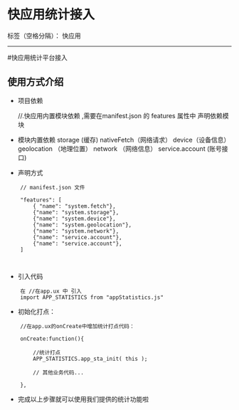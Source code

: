 # 快应用统计接入

标签（空格分隔）： 快应用

---

#快应用统计平台接入


## 使用方式介绍

- 项目依赖

    //.快应用内置模块依赖 ,需要在manifest.json 的 features 属性中 声明依赖模块  
    
    
 - 模块内置依赖
    storage (缓存)
    nativeFetch（网络请求）
    device（设备信息）
    geolocation （地理位置）
    network （网络信息）
    service.account (账号接口) 
 
 - 声明方式 

```
    // manifest.json 文件
    
    "features": [
        { "name": "system.fetch"},
        {"name": "system.storage"},
        {"name": "system.device"},
        {"name": "system.geolocation"},
        {"name": "system.network"},
        {"name": "service.account"},
        {"name": "service.account"},
    ]

    
```
- 引入代码

```
    在 //在app.ux 中 引入
    import APP_STATISTICS from "appStatistics.js"

``` 

- 初始化打点：


```
    //在app.ux的onCreate中增加统计打点代码：

    onCreate:function(){
        
        //统计打点
        APP_STATISTICS.app_sta_init( this );

        // 其他业务代码...

    },    

```
 - 完成以上步骤就可以使用我们提供的统计功能啦 






